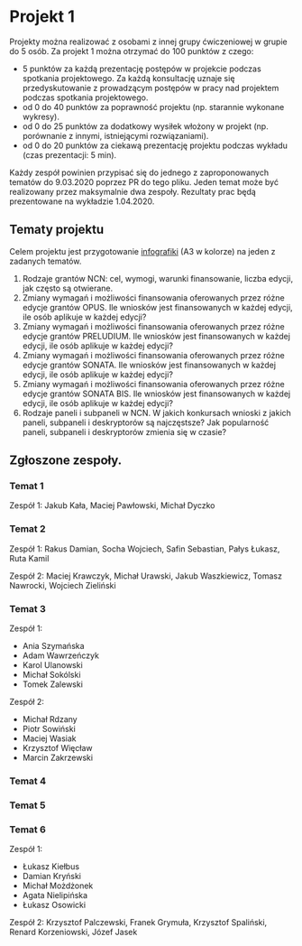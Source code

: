 # Projekt 1

Projekty można realizować z osobami z innej grupy ćwiczeniowej w grupie do 5 osób. Za projekt 1 można otrzymać do 100 punktów z czego:

 - 5 punktów za każdą prezentację postępów w projekcie podczas spotkania projektowego. Za każdą konsultację uznaje się przedyskutowanie z prowadzącym postępów w pracy nad projektem podczas spotkania projektowego. 
 - od 0 do 40 punktów za poprawność projektu (np. starannie wykonane wykresy).
 - od 0 do 25 punktów za dodatkowy wysiłek włożony w projekt (np. porównanie z innymi, istniejącymi rozwiązaniami).
 - od 0 do 20 punktów za ciekawą prezentację projektu podczas wykładu (czas prezentacji: 5 min).

Każdy zespół powinien przypisać się do jednego z zaproponowanych tematów do 9.03.2020 poprzez PR do tego pliku. Jeden temat może być realizowany przez maksymalnie dwa zespoły. Rezultaty prac będą prezentowane na wykładzie 1.04.2020.

## Tematy projektu

Celem projektu jest przygotowanie [infografiki](https://en.wikipedia.org/wiki/Infographic) (A3 w kolorze) na jeden z zadanych tematów.

1. Rodzaje grantów NCN: cel, wymogi, warunki finansowanie, liczba edycji, jak często są otwierane.
2. Zmiany wymagań i możliwości finansowania oferowanych przez różne edycje grantów OPUS. Ile wniosków jest finansowanych w każdej edycji, ile osób aplikuje w każdej edycji?
2. Zmiany wymagań i możliwości finansowania oferowanych przez różne edycje grantów PRELUDIUM. Ile wniosków jest finansowanych w każdej edycji, ile osób aplikuje w każdej edycji?
3. Zmiany wymagań i możliwości finansowania oferowanych przez różne edycje grantów SONATA. Ile wniosków jest finansowanych w każdej edycji, ile osób aplikuje w każdej edycji?
4. Zmiany wymagań i możliwości finansowania oferowanych przez różne edycje grantów SONATA BIS. Ile wniosków jest finansowanych w każdej edycji, ile osób aplikuje w każdej edycji?
5. Rodzaje paneli i subpaneli w NCN. W jakich konkursach wnioski z jakich paneli, subpaneli i deskryptorów są najczęstsze? Jak popularność paneli, subpaneli i deskryptorów zmienia się w czasie?

## Zgłoszone zespoły.

### Temat 1

Zespół 1: Jakub Kała, Maciej Pawłowski, Michał Dyczko

### Temat 2

Zespół 1: Rakus Damian, Socha Wojciech, Safin Sebastian, Pałys Łukasz, Ruta Kamil

Zespół 2: Maciej Krawczyk, Michał Urawski, Jakub Waszkiewicz, Tomasz Nawrocki, Wojciech Zieliński

### Temat 3

Zespół 1:
 * Ania Szymańska
 * Adam Wawrzeńczyk
 * Karol Ulanowski
 * Michał Sokólski
 * Tomek Zalewski
 
 Zespół 2:
 * Michał Rdzany
 * Piotr Sowiński
 * Maciej Wasiak
 * Krzysztof Więcław
 * Marcin Zakrzewski

### Temat 4

### Temat 5

### Temat 6

Zespół 1:

* Łukasz Kiełbus
* Damian Kryński
* Michał Możdżonek
* Agata Nielipińska
* Łukasz Osowicki

Zespół 2:
Krzysztof Palczewski, Franek Grymuła, Krzysztof Spaliński, Renard Korzeniowski, Józef Jasek
